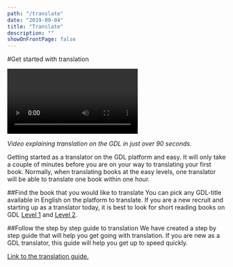 ```yaml
---
path: "/translate"
date: "2019-09-04"
title: "Translate"
description: ""
showOnFrontPage: false
---
```


#Get started with translation

<video>
https://www.youtube.com/watch?v=Y1ejSNJsuig
</video>

_Video explaining translation on the GDL in just over 90 seconds._

Getting started as a translator on the GDL platform and easy. It will only take a couple of minutes before you are on your way to translating your first book. Normally, when translating books at the easy levels, one translator will be able to translate one book within one hour.

##Find the book that you would like to translate
You can pick any GDL-title available in English on the platform to translate. If you are a new recruit and starting up as a translator today, it is best to look for short reading books on GDL [Level 1](https://digitallibrary.io/en/books/browse?readingLevel=1&category=library_books) and [Level 2](https://digitallibrary.io/en/books/browse?readingLevel=2&category=library_books).

##Follow the step by step guide to translation
We have created a step by step guide that will help you get going with translation. If you are new as a GDL translator, this guide will help you get up to speed quickly.

[Link to the translation guide.](https://home.digitallibrary.io/translation-step-by-step/)
